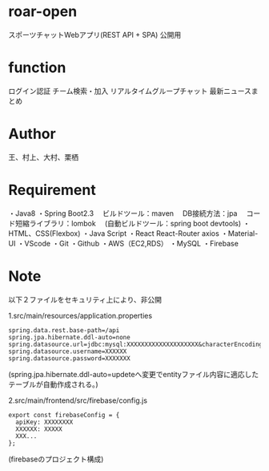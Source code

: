 # roar-open
スポーツチャットWebアプリ(REST API + SPA)
公開用

# function
ログイン認証
チーム検索・加入
リアルタイムグループチャット
最新ニュースまとめ

# Author
王、村上、大村、栗栖

# Requirement
・Java8
・Spring Boot2.3
　ビルドツール：maven
　DB接続方法：jpa
　コード短縮ライブラリ：lombok
　(自動ビルドツール：spring boot devtools)
・HTML、CSS(Flexbox)
・Java Script
・React
  React-Router
  axios
・Material-UI
・VScode
・Git
・Github
・AWS（EC2,RDS）
・MySQL
・Firebase

# Note
以下２ファイルをセキュリティ上により、非公開

1.src/main/resources/application.properties
```
spring.data.rest.base-path=/api
spring.jpa.hibernate.ddl-auto=none
spring.datasource.url=jdbc:mysql:XXXXXXXXXXXXXXXXXXXX&characterEncoding=utf8&serverTimezone=JST
spring.datasource.username=XXXXXX
spring.datasource.password=XXXXXXX
```
(spring.jpa.hibernate.ddl-auto=updeteへ変更でentityファイル内容に適応したテーブルが自動作成される。)

2.src/main/frontend/src/firebase/config.js
```
export const firebaseConfig = {
  apiKey: XXXXXXXX
  XXXXXX: XXXXX
  XXX...
};
```
(firebaseのプロジェクト構成)
